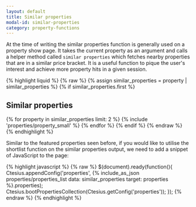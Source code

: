 ```yaml
---
layout: default
title: Similar properties
modal-id: similar-properties
category: property-functions
---
```

At the time of writing the similar properties function is generally used on a property show page. It takes the current property as an argument and calls a helper method called ``similar properties`` which fetches nearby properties that are in a similar price bracket. It is a useful function to pique the user's interest and achieve more property hits in a given session.

{% highlight liquid %}
{% raw %}
{% assign similar_properties = property | similar_properties %}
{% if similar_properties.first %}
 <h2>Similar properties</h2>
 {% for property in similar_properties limit: 2 %}
  {% include 'properties/property_small' %}
 {% endfor %}
{% endif %}
{% endraw %}
{% endhighlight %}

Similar to the featured properties seen before, if you would like to utilise the shortlist function on the similar properties output, we need to add a snippet of JavaScript to the page:

{% highlight javascript %}
{% raw %}
$(document).ready(function(){
 Ctesius.appendConfig('properties', {% include_as_json properties/properties_list
 data: similar_properties target: properties %}.properties);
 Ctesius.bootPropertiesCollection(Ctesius.getConfig('properties'));
});
{% endraw %}
{% endhighlight %}